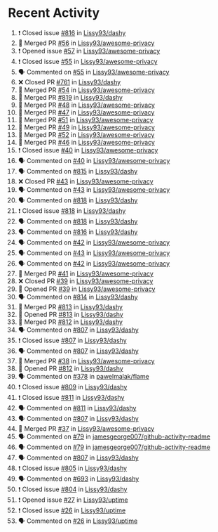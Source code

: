 # Recent Activity

<!--START_SECTION:activity-->
1. ❗️ Closed issue [#816](https://github.com/Lissy93/dashy/issues/816) in [Lissy93/dashy](https://github.com/Lissy93/dashy)
2. 🎉 Merged PR [#56](https://github.com/Lissy93/awesome-privacy/pull/56) in [Lissy93/awesome-privacy](https://github.com/Lissy93/awesome-privacy)
3. ❗️ Opened issue [#57](https://github.com/Lissy93/awesome-privacy/issues/57) in [Lissy93/awesome-privacy](https://github.com/Lissy93/awesome-privacy)
4. ❗️ Closed issue [#55](https://github.com/Lissy93/awesome-privacy/issues/55) in [Lissy93/awesome-privacy](https://github.com/Lissy93/awesome-privacy)
5. 🗣 Commented on [#55](https://github.com/Lissy93/awesome-privacy/issues/55) in [Lissy93/awesome-privacy](https://github.com/Lissy93/awesome-privacy)
6. ❌ Closed PR [#761](https://github.com/Lissy93/dashy/pull/761) in [Lissy93/dashy](https://github.com/Lissy93/dashy)
7. 🎉 Merged PR [#54](https://github.com/Lissy93/awesome-privacy/pull/54) in [Lissy93/awesome-privacy](https://github.com/Lissy93/awesome-privacy)
8. 🎉 Merged PR [#819](https://github.com/Lissy93/dashy/pull/819) in [Lissy93/dashy](https://github.com/Lissy93/dashy)
9. 🎉 Merged PR [#48](https://github.com/Lissy93/awesome-privacy/pull/48) in [Lissy93/awesome-privacy](https://github.com/Lissy93/awesome-privacy)
10. 🎉 Merged PR [#47](https://github.com/Lissy93/awesome-privacy/pull/47) in [Lissy93/awesome-privacy](https://github.com/Lissy93/awesome-privacy)
11. 🎉 Merged PR [#51](https://github.com/Lissy93/awesome-privacy/pull/51) in [Lissy93/awesome-privacy](https://github.com/Lissy93/awesome-privacy)
12. 🎉 Merged PR [#49](https://github.com/Lissy93/awesome-privacy/pull/49) in [Lissy93/awesome-privacy](https://github.com/Lissy93/awesome-privacy)
13. 🎉 Merged PR [#52](https://github.com/Lissy93/awesome-privacy/pull/52) in [Lissy93/awesome-privacy](https://github.com/Lissy93/awesome-privacy)
14. 🎉 Merged PR [#46](https://github.com/Lissy93/awesome-privacy/pull/46) in [Lissy93/awesome-privacy](https://github.com/Lissy93/awesome-privacy)
15. ❗️ Closed issue [#40](https://github.com/Lissy93/awesome-privacy/issues/40) in [Lissy93/awesome-privacy](https://github.com/Lissy93/awesome-privacy)
16. 🗣 Commented on [#40](https://github.com/Lissy93/awesome-privacy/issues/40) in [Lissy93/awesome-privacy](https://github.com/Lissy93/awesome-privacy)
17. 🗣 Commented on [#815](https://github.com/Lissy93/dashy/issues/815) in [Lissy93/dashy](https://github.com/Lissy93/dashy)
18. ❌ Closed PR [#43](https://github.com/Lissy93/awesome-privacy/pull/43) in [Lissy93/awesome-privacy](https://github.com/Lissy93/awesome-privacy)
19. 🗣 Commented on [#43](https://github.com/Lissy93/awesome-privacy/issues/43) in [Lissy93/awesome-privacy](https://github.com/Lissy93/awesome-privacy)
20. 🗣 Commented on [#818](https://github.com/Lissy93/dashy/issues/818) in [Lissy93/dashy](https://github.com/Lissy93/dashy)
21. ❗️ Closed issue [#818](https://github.com/Lissy93/dashy/issues/818) in [Lissy93/dashy](https://github.com/Lissy93/dashy)
22. 🗣 Commented on [#818](https://github.com/Lissy93/dashy/issues/818) in [Lissy93/dashy](https://github.com/Lissy93/dashy)
23. 🗣 Commented on [#816](https://github.com/Lissy93/dashy/issues/816) in [Lissy93/dashy](https://github.com/Lissy93/dashy)
24. 🗣 Commented on [#42](https://github.com/Lissy93/awesome-privacy/issues/42) in [Lissy93/awesome-privacy](https://github.com/Lissy93/awesome-privacy)
25. 🗣 Commented on [#43](https://github.com/Lissy93/awesome-privacy/issues/43) in [Lissy93/awesome-privacy](https://github.com/Lissy93/awesome-privacy)
26. 🗣 Commented on [#42](https://github.com/Lissy93/awesome-privacy/issues/42) in [Lissy93/awesome-privacy](https://github.com/Lissy93/awesome-privacy)
27. 🎉 Merged PR [#41](https://github.com/Lissy93/awesome-privacy/pull/41) in [Lissy93/awesome-privacy](https://github.com/Lissy93/awesome-privacy)
28. ❌ Closed PR [#39](https://github.com/Lissy93/awesome-privacy/pull/39) in [Lissy93/awesome-privacy](https://github.com/Lissy93/awesome-privacy)
29. 💪 Opened PR [#39](https://github.com/Lissy93/awesome-privacy/pull/39) in [Lissy93/awesome-privacy](https://github.com/Lissy93/awesome-privacy)
30. 🗣 Commented on [#814](https://github.com/Lissy93/dashy/issues/814) in [Lissy93/dashy](https://github.com/Lissy93/dashy)
31. 🎉 Merged PR [#813](https://github.com/Lissy93/dashy/pull/813) in [Lissy93/dashy](https://github.com/Lissy93/dashy)
32. 💪 Opened PR [#813](https://github.com/Lissy93/dashy/pull/813) in [Lissy93/dashy](https://github.com/Lissy93/dashy)
33. 🎉 Merged PR [#812](https://github.com/Lissy93/dashy/pull/812) in [Lissy93/dashy](https://github.com/Lissy93/dashy)
34. 🗣 Commented on [#807](https://github.com/Lissy93/dashy/issues/807) in [Lissy93/dashy](https://github.com/Lissy93/dashy)
35. ❗️ Closed issue [#807](https://github.com/Lissy93/dashy/issues/807) in [Lissy93/dashy](https://github.com/Lissy93/dashy)
36. 🗣 Commented on [#807](https://github.com/Lissy93/dashy/issues/807) in [Lissy93/dashy](https://github.com/Lissy93/dashy)
37. 🎉 Merged PR [#38](https://github.com/Lissy93/awesome-privacy/pull/38) in [Lissy93/awesome-privacy](https://github.com/Lissy93/awesome-privacy)
38. 💪 Opened PR [#812](https://github.com/Lissy93/dashy/pull/812) in [Lissy93/dashy](https://github.com/Lissy93/dashy)
39. 🗣 Commented on [#378](https://github.com/pawelmalak/flame/issues/378) in [pawelmalak/flame](https://github.com/pawelmalak/flame)
40. ❗️ Closed issue [#809](https://github.com/Lissy93/dashy/issues/809) in [Lissy93/dashy](https://github.com/Lissy93/dashy)
41. ❗️ Closed issue [#811](https://github.com/Lissy93/dashy/issues/811) in [Lissy93/dashy](https://github.com/Lissy93/dashy)
42. 🗣 Commented on [#811](https://github.com/Lissy93/dashy/issues/811) in [Lissy93/dashy](https://github.com/Lissy93/dashy)
43. 🗣 Commented on [#807](https://github.com/Lissy93/dashy/issues/807) in [Lissy93/dashy](https://github.com/Lissy93/dashy)
44. 🎉 Merged PR [#37](https://github.com/Lissy93/awesome-privacy/pull/37) in [Lissy93/awesome-privacy](https://github.com/Lissy93/awesome-privacy)
45. 🗣 Commented on [#79](https://github.com/jamesgeorge007/github-activity-readme/issues/79) in [jamesgeorge007/github-activity-readme](https://github.com/jamesgeorge007/github-activity-readme)
46. 🗣 Commented on [#79](https://github.com/jamesgeorge007/github-activity-readme/issues/79) in [jamesgeorge007/github-activity-readme](https://github.com/jamesgeorge007/github-activity-readme)
47. 🗣 Commented on [#807](https://github.com/Lissy93/dashy/issues/807) in [Lissy93/dashy](https://github.com/Lissy93/dashy)
48. ❗️ Closed issue [#805](https://github.com/Lissy93/dashy/issues/805) in [Lissy93/dashy](https://github.com/Lissy93/dashy)
49. 🗣 Commented on [#693](https://github.com/Lissy93/dashy/issues/693) in [Lissy93/dashy](https://github.com/Lissy93/dashy)
50. ❗️ Closed issue [#804](https://github.com/Lissy93/dashy/issues/804) in [Lissy93/dashy](https://github.com/Lissy93/dashy)
51. ❗️ Opened issue [#27](https://github.com/Lissy93/uptime/issues/27) in [Lissy93/uptime](https://github.com/Lissy93/uptime)
52. ❗️ Closed issue [#26](https://github.com/Lissy93/uptime/issues/26) in [Lissy93/uptime](https://github.com/Lissy93/uptime)
53. 🗣 Commented on [#26](https://github.com/Lissy93/uptime/issues/26) in [Lissy93/uptime](https://github.com/Lissy93/uptime)
<!--END_SECTION:activity-->
